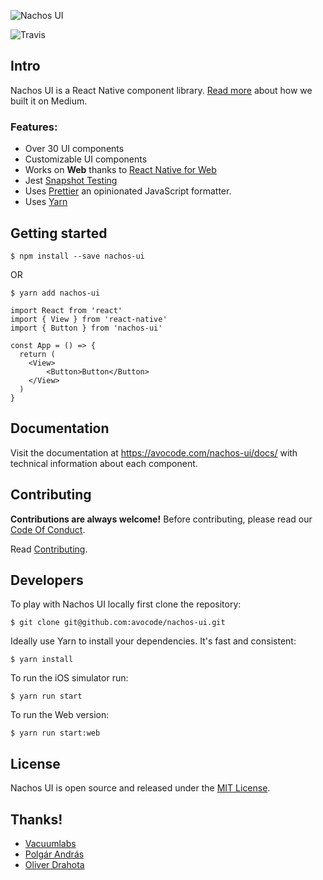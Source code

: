 ![Nachos UI](https://cldup.com/xHYkAezOnI.jpg)

![Travis](https://api.travis-ci.org/avocode/nachos-ui.svg?branch=master)

## Intro

Nachos UI is a React Native component library. [Read more](https://medium.com/avocode-stories/my-experience-of-building-nachos-ui-kit-for-react-native-c8307500b8a4#.sh5cvk242) about how we built it on Medium.


### Features:

- Over 30 UI components
- Customizable UI components
- Works on **Web** thanks to [React Native for Web](https://github.com/necolas/react-native-web)
- Jest [Snapshot Testing](http://facebook.github.io/jest/docs/snapshot-testing.html)
- Uses [Prettier](https://github.com/jlongster/prettier) an opinionated JavaScript formatter.
- Uses [Yarn](https://yarnpkg.com/)


## Getting started


```
$ npm install --save nachos-ui  
```

OR

```
$ yarn add nachos-ui
```

```
import React from 'react'
import { View } from 'react-native'
import { Button } from 'nachos-ui'

const App = () => {
  return (
  	<View>
    	<Button>Button</Button>
    </View>
  )
}
```


## Documentation


Visit the documentation at https://avocode.com/nachos-ui/docs/ with technical information about each component.


## Contributing

**Contributions are always welcome!** Before contributing, please read our [Code Of Conduct](https://github.com/avocode/nachos-ui/blob/master/CODE_OF_CONDUCT.md).

Read [Contributing](https://github.com/avocode/nachos-ui/blob/master/CONTRIBUTING.md).


## Developers

To play with Nachos UI locally first clone the repository:

```
$ git clone git@github.com:avocode/nachos-ui.git
```

Ideally use Yarn to install your dependencies. It's fast and consistent:

```
$ yarn install
```

To run the iOS simulator run:

```
$ yarn run start
```

To run the Web version:

```
$ yarn run start:web
```


## License

Nachos UI is open source and released under the [MIT License](https://github.com/avocode/nachos-ui/blob/master/LICENSE).

## Thanks!

- [Vacuumlabs](https://vacuumlabs.com/)
- [Polgár András](https://github.com/azazdeaz)
- [Oliver Drahota](https://github.com/csidro)
